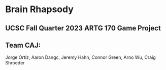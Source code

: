 # Brain Rhapsody
## UCSC Fall Quarter 2023 ARTG 170 Game Project
## Team CAJ:
Jorge Ortiz, Aaron Dangc, Jeremy Hahn, Connor Green, Arno Wu, Craig Shroeder
